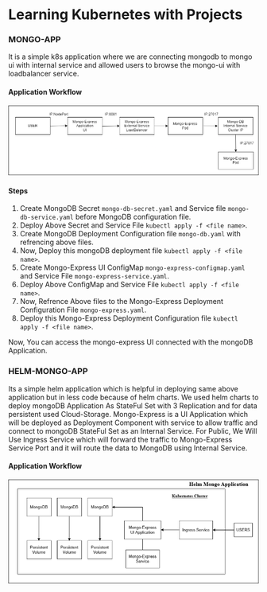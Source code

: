 Learning Kubernetes with Projects
=====================================

### MONGO-APP
It is a simple k8s application where we are connecting mongodb to mongo ui with internal service and allowed users to browse the mongo-ui with loadbalancer service.
#### Application Workflow
![Mongo-App Workflow](https://github.com/nirdeshkumar02/Kubernetes-Learning/blob/master/k8-mongo-app.png)
#### Steps
1. Create MongoDB Secret `mongo-db-secret.yaml` and Service file `mongo-db-service.yaml` before MongoDB configuration file.
2. Deploy Above Secret and Service File `kubectl apply -f <file name>`.
3. Create MongoDB Deployment Configuration file `mongo-db.yaml` with refrencing above files.
4. Now, Deploy this mongoDB deployment file `kubectl apply -f <file name>`.
4. Create Mongo-Express UI ConfigMap `mongo-express-configmap.yaml` and Service File `mongo-express-service.yaml`.
5. Deploy Above ConfigMap and Service File `kubectl apply -f <file name>`.
6. Now, Refrence Above files to the Mongo-Express Deployment Configuration File `mongo-express.yaml`.
7. Deploy this Mongo-Express Deployment Configuration file `kubectl apply -f <file name>`.

Now, You can access the mongo-express UI connected with the mongoDB Application.

### HELM-MONGO-APP
Its a simple helm application which is helpful in deploying same above application but in less code because of helm charts. We used helm charts to deploy mongoDB Application As StateFul Set with 3 Replication and for data persistent used Cloud-Storage.
Mongo-Express is a UI Application which will be deployed as Deployment Component with service to allow traffic and connect to mongoDB StateFul Set as an Internal Service.
For Public, We Will Use Ingress Service which will forward the traffic to Mongo-Express Service Port and it will route the data to MongoDB using Internal Service.
#### Application Workflow
![Helm-Mongo-App Workflow](https://github.com/nirdeshkumar02/Kubernetes-Learning/blob/master/helm-mongo-application.png)
